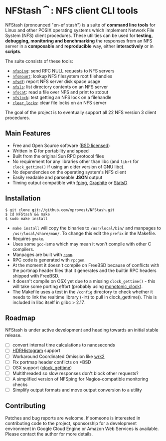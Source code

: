 # NFStash **⏞** : NFS client CLI tools

NFStash (pronounced "en-ef stash") is a suite of **command line tools** for Linux and other POSIX operating systems which implement Network File System (NFS) client procedures. These utilities can be used for **testing, debugging, monitoring and benchmarking** the responses from an NFS server in a **composable** and **reproducible** way, either **interactively** or in **scripts**.

The suite consists of these tools:

- [`nfsping`](md/nfsping.md): send RPC NULL requests to NFS servers
- [`nfsmount`](https://rawgit.com/mprovost/NFSping/master/man/nfsmount.8.html): lookup NFS filesystem root filehandles
- [`nfsdf`](https://rawgit.com/mprovost/NFSping/master/man/nfsdf.html): report NFS server disk space usage
- [`nfsls`](https://rawgit.com/mprovost/NFSping/master/man/nfsls.8.html): list directory contents on an NFS server
- [`nfscat`](https://rawgit.com/mprovost/NFSping/master/man/nfscat.8.html): read a file over NFS and print to stdout
- [`nfslock`](https://rawgit.com/mprovost/NFSping/master/man/nfslock.8.html): test getting an NFS lock on a filehandle
- [`clear_locks`](https://rawgit.com/mprovost/NFSping/master/man/clear_locks.8.html): clear file locks on an NFS server

The goal of the project is to eventually support all 22 NFS version 3 client procedures.

## Main Features
- Free and Open Source software ([BSD licensed](http://opensource.org/licenses/bsd-license.php))
- Written in **C** for portability and speed
- Built from the original Sun RPC protocol files
- No requirement for any libraries other than libc (and `librt` for `clock_gettime()` if using an older version of GNU libc).
- No dependencies on the operating system's NFS client
- Easily readable and parseable **JSON** output
- Timing output compatible with [fping](https://github.com/schweikert/fping), [Graphite](https://github.com/graphite-project/graphite-web) or [StatsD](https://github.com/etsy/statsd)

## Installation

```console
$ git clone git://github.com/mprovost/NFStash.git
$ cd NFStash && make
$ sudo make install
```````

- `make install` will copy the binaries to `/usr/local/bin/` and manpages to `/usr/local/share/man/`. To change this edit the `prefix` in the Makefile.
- Requires `gmake`.
- Uses some `gcc`-isms which may mean it won't compile with other C compilers.
- Manpages are built with [`ronn`](http://rtomayko.github.io/ronn/).
- RPC code is generated with `rpcgen`.
- At the moment it doesn't compile on FreeBSD because of conflicts with the portmap header files that it generates and the builtin RPC headers shipped with FreeBSD.
- It doesn't compile on OSX yet due to a missing `clock_gettime()` - this will take some porting effort (probably using [monotonic_clock](https://github.com/ThomasHabets/monotonic_clock)).
- The Makefile uses a test in the `/config` directory to check whether it needs to link the realtime library (-lrt) to pull in clock_gettime(). This is included in libc itself in glibc > 2.17.

## Roadmap
NFStash is under active development and heading towards an initial stable release.

- [ ] convert internal time calculations to nanoseconds
- [ ] [HDRHistogram](https://github.com/HdrHistogram/HdrHistogram_c) support
- [ ] Workaround Coordinated Omission like [wrk2](https://github.com/giltene/wrk2)
- [ ] Fix portmap header conflicts on *BSD
- [ ] OSX support ([clock_gettime](https://github.com/ThomasHabets/monotonic_clock))
- [ ] Multithreaded so slow responses don't block other requests?
- [ ] A simplified version of NFSping for Nagios-compatible monitoring checks
- [ ] Simplify output formats and move output conversion to a utility

## Contributing
Patches and bug reports are welcome. If someone is interested in contributing code to the project, sponsorship for a development environment in Google Cloud Engine or Amazon Web Services is available. Please contact the author for more details.
